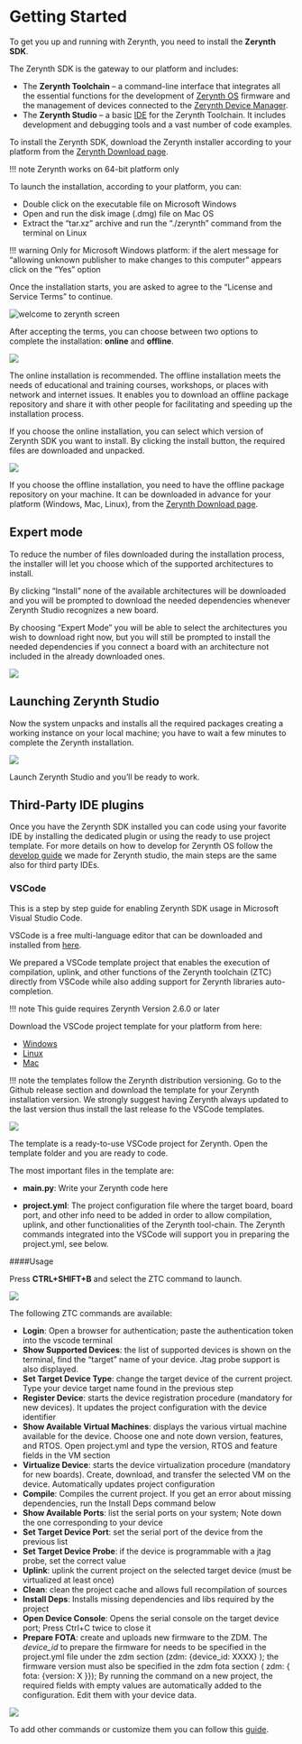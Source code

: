 # Getting Started

To get you up and running with Zerynth, you need to install the **Zerynth SDK**.

The Zerynth SDK is the gateway to our platform and includes:

- The **Zerynth Toolchain** – a command-line interface that integrates all the essential functions for the development of [Zerynth OS](../reference/guide/docs/zos.md) firmware and the management of devices connected to the [Zerynth Device Manager](../deploy/index.md).
- The **Zerynth Studio** – a basic [IDE](../reference/core/studio/docs/index.md) for the Zerynth Toolchain. It includes development and debugging tools and a vast number of code examples.




To install the Zerynth SDK, download the Zerynth installer according to your platform from the [Zerynth Download page](https://www.zerynth.com/zsdk/).

!!! note
	Zerynth works on 64-bit platform only

To launch the installation, according to your platform, you can:

-   Double click on the executable file on Microsoft Windows
-   Open and run the disk image (.dmg) file on Mac OS
-   Extract the “tar.xz” archive and run the “./zerynth” command from the terminal on Linux



!!! warning
	Only for Microsoft Windows platform: if the alert message for “allowing unknown publisher to make changes to this computer” appears click on the “Yes” option

Once the installation starts, you are asked to agree to the “License and Service Terms” to continue.

![welcome to zerynth screen](img/welcome%20to%20zerynth.jpg)

After accepting the terms, you can choose between two options to complete the installation: **online** and **offline**.

![](img/online%20ofline%20zerynth%20zdm.jpg)

The online installation is recommended. The offline installation meets the needs of educational and training courses, workshops, or places with network and internet issues. It enables you to download an offline package repository and share it with other people for facilitating and speeding up the installation process.

If you choose the online installation, you can select which version of Zerynth SDK you want to install. By clicking the install button, the required files are downloaded and unpacked.


![](img/select%20version.jpg)

If you choose the offline installation, you need to have the offline package repository on your machine. It can be downloaded in advance for your platform (Windows, Mac, Linux), from the [Zerynth Download page](https://www.zerynth.com/zsdk/).



## Expert mode

To reduce the number of files downloaded during the installation process, the installer will let you choose which of the supported architectures to install.

By clicking “Install” none of the available architectures will be downloaded and you will be prompted to download the needed dependencies whenever Zerynth Studio recognizes a new board.

By choosing “Expert Mode” you will be able to select the architectures you wish to download right now, but you will still be prompted to install the needed dependencies if you connect a board with an architecture not included in the already downloaded ones.

![](img/select%20architecture.jpg)

## Launching Zerynth Studio

Now the system unpacks and installs all the required packages creating a working instance on your local machine; you have to wait a few minutes to complete the Zerynth installation.

![](img/instaling%20zerynth.jpg)

Launch Zerynth Studio and you’ll be ready to work.


## Third-Party IDE plugins

Once you have the Zerynth SDK installed you can code using your favorite IDE by installing the dedicated plugin or using the ready to use project template. For more details on how to develop for Zerynth OS follow the [develop guide](../develop/index.md) we made for Zerynth studio, the main steps are the same also for third party IDEs.

### VSCode

This is a step by step guide for enabling Zerynth SDK usage in Microsoft Visual Studio Code.

VSCode is a free multi-language editor that can be downloaded and installed from [here](https://code.visualstudio.com/download).

We prepared a VSCode template project that enables the execution of compilation, uplink, and other functions of the Zerynth toolchain (ZTC) directly from VSCode while also adding support for Zerynth libraries auto-completion.

!!! note
	This guide requires Zerynth Version 2.6.0 or later


Download the VSCode project template for your platform from here:

-   [Windows](https://github.com/zerynth/vscode-template-windows)
-   [Linux](https://github.com/zerynth/vscode-template-linux)
-   [Mac](https://github.com/zerynth/vscode-template-mac)


!!! note
	 the templates follow the Zerynth distribution versioning. Go to the Github release section and download the template for your Zerynth installation version. We strongly suggest having Zerynth always updated to the last version thus install the last release fo the VSCode templates.



![](img/getting%20started%20zdm%203.png)


The template is a ready-to-use VSCode project for Zerynth. Open the template folder and you are ready to code.

The most important files in the template are:

-  **main.py**: Write your Zerynth code here

-  **project.yml**: The project configuration file where the target board, board port, and other info need to be added in order to allow compilation, uplink, and other functionalities of the Zerynth tool-chain. The Zerynth commands integrated into the VSCode will support you in preparing the project.yml, see below.


####Usage

Press **CTRL+SHIFT+B** and select the ZTC command to launch.



![](img/getting%20started%20zdm%201.png)



The following ZTC commands are available:

-   **Login**: Open a browser for authentication; paste the authentication token into the vscode terminal
-   **Show Supported Devices**: the list of supported devices is shown on the terminal, find the “target” name of your device. Jtag probe support is also displayed.
-   **Set Target Device Type**: change the target device of the current project. Type your device target name found in the previous step
-   **Register Device**: starts the device registration procedure (mandatory for new devices). It updates the project configuration with the device identifier
-   **Show Available Virtual Machines**: displays the various virtual machine available for the device. Choose one and note down version, features, and RTOS. Open project.yml and type the version, RTOS and feature fields in the VM section
-   **Virtualize Device**: starts the device virtualization procedure (mandatory for new boards). Create, download, and transfer the selected VM on the device. Automatically updates project configuration
-   **Compile**: Compiles the current project. If you get an error about missing dependencies, run the Install Deps command below
-   **Show Available Ports**: list the serial ports on your system; Note down the one corresponding to your device
-   **Set Target Device Port**: set the serial port of the device from the previous list
-   **Set Target Device Probe**: if the device is programmable with a jtag probe, set the correct value
-   **Uplink**: uplink the current project on the selected target device (must be virtualized at least once)
-   **Clean**: clean the project cache and allows full recompilation of sources
-   **Install Deps**: Installs missing dependencies and libs required by the project
-   **Open Device Console**: Opens the serial console on the target device port; Press Ctrl+C twice to close it
-   **Prepare FOTA**: create and uploads new firmware to the ZDM. The *device_id* to prepare the firmware for needs to be specified in the project.yml file under the zdm section (zdm: {device_id: XXXX} ); the firmware version must also be specified in the zdm fota section ( zdm: { fota: {version: X }}); By running the command on a new project, the required fields with empty values are automatically added to the configuration. Edit them with your device data.


![](img/getting%20started%20zdm%202.png)


To add other commands or customize them you can follow this [guide](https://code.visualstudio.com/docs/editor/tasks#vscode).
